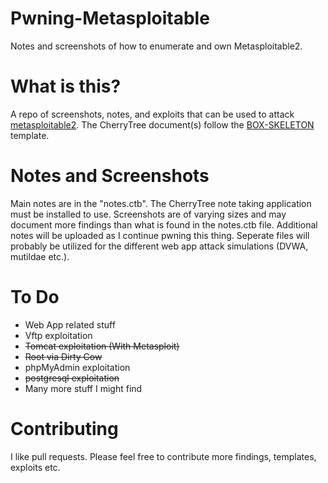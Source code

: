 # Pwning-Metasploitable
Notes and screenshots of how to enumerate and own Metasploitable2.

# What is this?
A repo of screenshots, notes, and exploits that can be used to attack [metasploitable2](https://docs.rapid7.com/metasploit/metasploitable-2/). The CherryTree document(s) follow the [BOX-SKELETON](https://github.com/unmeg/hax/blob/master/BOX-SKELETON.ctb) template.
 

# Notes and Screenshots
Main notes are in the "notes.ctb". The CherryTree note taking application must be installed to use. Screenshots are of varying sizes and may document more findings than what is found in the notes.ctb file.
Additional notes will be uploaded as I continue pwning this thing. Seperate files will probably be utilized for the different web app attack simulations (DVWA, mutildae etc.).

# To Do
- Web App related stuff
- Vftp exploitation
- ~~Tomcat exploitation (With Metasploit)~~
- ~~Root via Dirty Cow~~
- phpMyAdmin exploitation
- ~~postgresql exploitation~~
- Many more stuff I might find

# Contributing
I like pull requests. Please feel free to contribute more findings, templates, exploits etc.

